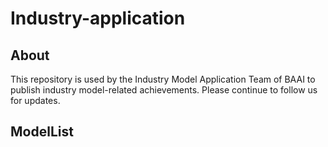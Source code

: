 # Industry-application

## About
This repository is used by the Industry Model Application Team of BAAI to publish industry model-related achievements. Please continue to follow us for updates.

## ModelList

